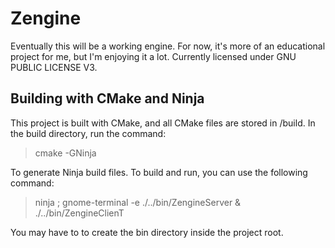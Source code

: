 Zengine
=======

Eventually this will be a working engine. For now, it's more of an educational project for me, but I'm enjoying it a lot. Currently licensed under GNU PUBLIC LICENSE V3.


Building with CMake and Ninja
-----------------------------

This project is built with CMake, and all CMake files are stored in /build. In the build directory, run the command:

> cmake -GNinja

To generate Ninja build files. To build and run, you can use the following command:

> ninja ; gnome-terminal -e ./../bin/ZengineServer & ./../bin/ZengineClienT

You may have to to create the bin directory inside the project root.

